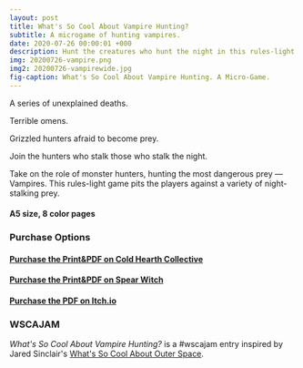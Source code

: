 ```yaml
---
layout: post
title: What's So Cool About Vampire Hunting?
subtitle: A microgame of hunting vampires.
date: 2020-07-26 00:00:01 +000
description: Hunt the creatures who hunt the night in this rules-light micro-game.
img: 20200726-vampire.png
img2: 20200726-vampirewide.jpg
fig-caption: What's So Cool About Vampire Hunting. A Micro-Game.
---
```

A series of unexplained deaths.

Terrible omens.

Grizzled hunters afraid to become prey.

Join the hunters who stalk those who stalk the night.

Take on the role of monster hunters, hunting the most dangerous prey — Vampires. This rules-light game pits the players against a variety of night-stalking prey.

#### A5 size, 8 color pages

### Purchase Options
#### [Purchase the Print&PDF on Cold Hearth Collective](http://www.coldhearthcollective.com/product/what-s-so-cool-about-vampire-hunting)
#### [Purchase the Print&PDF on Spear Witch](https://spearwitch.com/products/whats-so-cool-about-vampire-hunting)
#### [Purchase the PDF on Itch.io](https://byemberandash.itch.io/vampire-hunting/purchase)

### WSCAJAM

*What's So Cool About Vampire Hunting?* is a #wscajam entry inspired by Jared Sinclair's [What's So Cool About Outer Space](https://s-jared.itch.io/whats-so-cool-about-outer-space).
